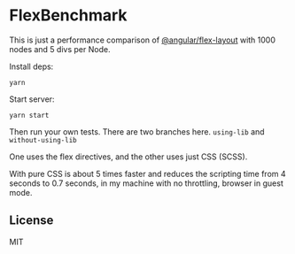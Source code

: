 # FlexBenchmark

This is just a performance comparison of [@angular/flex-layout](https://github.com/angular/flex-layout) with 1000 nodes and 5 divs per Node.

Install deps:

`yarn`

Start server:

`yarn start`

Then run your own tests. There are two branches here. `using-lib` and `without-using-lib`

One uses the flex directives, and the other uses just CSS (SCSS). 

With pure CSS is about 5 times faster and reduces the scripting time from 4 seconds to 0.7 seconds, in my machine with no throttling, browser in guest mode.

## License 

MIT
